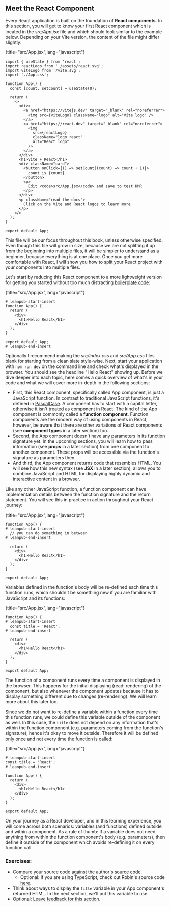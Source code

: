 ## Meet the React Component

Every React application is built on the foundation of **React components**. In this section, you will get to know your first React component which is located in the *src/App.jsx* file and which should look similar to the example below. Depending on your Vite version, the content of the file might differ slightly:

{title="src/App.jsx",lang="javascript"}
~~~~~~~
import { useState } from 'react';
import reactLogo from './assets/react.svg';
import viteLogo from '/vite.svg';
import './App.css';

function App() {
  const [count, setCount] = useState(0);

  return (
    <>
      <div>
        <a href="https://vitejs.dev" target="_blank" rel="noreferrer">
          <img src={viteLogo} className="logo" alt="Vite logo" />
        </a>
        <a href="https://react.dev" target="_blank" rel="noreferrer">
          <img
            src={reactLogo}
            className="logo react"
            alt="React logo"
          />
        </a>
      </div>
      <h1>Vite + React</h1>
      <div className="card">
        <button onClick={() => setCount((count) => count + 1)}>
          count is {count}
        </button>
        <p>
          Edit <code>src/App.jsx</code> and save to test HMR
        </p>
      </div>
      <p className="read-the-docs">
        Click on the Vite and React logos to learn more
      </p>
    </>
  );
}

export default App;
~~~~~~~

This file will be our focus throughout this book, unless otherwise specified. Even though this file will grow in size, because we are not splitting it up from the beginning into multiple files, it will be simpler to understand as a beginner, because everything is at one place. Once you get more comfortable with React, I will show you how to split your React project with your components into multiple files.

Let's start by reducing this React component to a more lightweight version for getting you started without too much distracting [boilerplate code](https://bit.ly/3lZzckS):

{title="src/App.jsx",lang="javascript"}
~~~~~~~
# leanpub-start-insert
function App() {
  return (
    <div>
      <h1>Hello React</h1>
    </div>
  );
}

export default App;
# leanpub-end-insert
~~~~~~~

Optionally I recommend making the *src/index.css* and *src/App.css* files blank for starting from a clean slate style-wise. Next, start your application with `npm run dev` on the command line and check what's displayed in the browser. You should see the headline "Hello React" showing up. Before we dive deeper into each topic, here comes a quick overview of what's in your code and what we will cover more in-depth in the following sections:

* First, this React component, specifically called App component, is just a JavaScript function. In contrast to traditional JavaScript functions, it's defined in [PascalCase](https://www.robinwieruch.de/javascript-naming-conventions/). A component has to start with a capital letter, otherwise it isn't treated as component in React. The kind of the App component is commonly called a **function component**. Function components are the modern way of using components in React, however, be aware that there are other variations of React components (see **component types** in a later section) too.
* Second, the App component doesn't have any parameters in its function signature yet. In the upcoming sections, you will learn how to pass information (see **props** in a later section) from one component to another component. These props will be accessible via the function's signature as parameters then.
* And third, the App component returns code that resembles HTML. You will see how this new syntax (see **JSX** in a later section), allows you to combine JavaScript and HTML for displaying highly dynamic and interactive content in a browser.

Like any other JavaScript function, a function component can have implementation details between the function signature and the return statement. You will see this in practice in action throughout your React journey:

{title="src/App.jsx",lang="javascript"}
~~~~~~~
function App() {
# leanpub-start-insert
  // you can do something in between
# leanpub-end-insert

  return (
    <div>
      <h1>Hello React</h1>
    </div>
  );
}

export default App;
~~~~~~~

Variables defined in the function's body will be re-defined each time this function runs, which shouldn't be something new if you are familiar with JavaScript and its functions:

{title="src/App.jsx",lang="javascript"}
~~~~~~~
function App() {
# leanpub-start-insert
  const title = 'React';
# leanpub-end-insert

  return (
    <div>
      <h1>Hello React</h1>
    </div>
  );
}

export default App;
~~~~~~~

The function of a component runs every time a component is displayed in the browser. This happens for the initial displaying (read: rendering) of the component, but also whenever the component updates because it has to display something different due to changes (re-rendering). We will learn more about this later too.

Since we do not want to re-define a variable within a function every time this function runs, we could define this variable outside of the component as well. In this case, the `title` does not depend on any information that's within the function component (e.g. parameters coming from the function's signature), hence it's okay to move it outside. Therefore it will be defined only once and not every time the function is called:

{title="src/App.jsx",lang="javascript"}
~~~~~~~
# leanpub-start-insert
const title = 'React';
# leanpub-end-insert

function App() {
  return (
    <div>
      <h1>Hello React</h1>
    </div>
  );
}

export default App;
~~~~~~~

On your journey as a React developer, and in this learning experience, you will come across both scenarios: variables (and functions) defined outside and within a component. As a rule of thumb: If a variable does not need anything from within the function component's body (e.g. parameters), then define it outside of the component which avoids re-defining it on every function call.

### Exercises:

* Compare your source code against the author's [source code](https://bit.ly/490FAxX).
  * Optional: If you are using TypeScript, check out Robin's source code [here](https://bit.ly/3RhDTm8).
* Think about ways to display the `title` variable in your App component's returned HTML. In the next section, we'll put this variable to use.
* Optional: [Leave feedback for this section](https://forms.gle/VYiZqqjzXGE11wCv6).